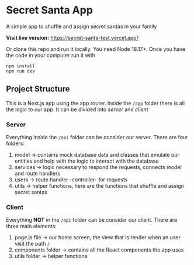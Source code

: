 # Secret Santa App
A simple app to shuffle and assign secret santas in your family

**Visit live version:**
https://secret-santa-test.vercel.app/

Or clone this repo and run it locally. You need Node 18.17+.
Once you have the code in your computer run it with
```
npm install
npm run dev
```

## Project Structure
This is a Next.js app using the app router.
Inside the `/app` folder there is all the logic to our app.
It can be divided into *server* and *client*

### Server
Everything inside the `/api` folder can be consider our server.
There are four folders:
1. model -> contains mock database data and classes that emulate our entities and help with the logic to interact with the database
2. services -> logic necessary to respond the requests, connects model and route handlers
3. users -> route handler -controller- for requests
4. utils -> helper functions, here are the functions that shuffle and assign secret santas

### Client
Everything **NOT** in the `/api` folder can be consider our client.
There are three main elements:
1. page.js file -> our home screen, the view that is render when an user visit the path `/`
2. components folder -> contains all the React components the app uses
3. utils folder -> helper functions
